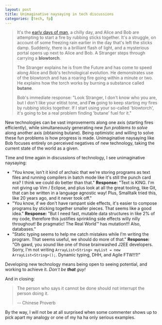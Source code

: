 ```yaml
---
layout: post
title: Unimaginative naysaying in tech discussions
categories: [tech, fp]
---
```


> It's the [early days of man](https://www.youtube.com/watch?v=U2iiPpcwfCA), a chilly day, and Alice and Bob are attempting to start a fire by rubbing sticks together. It's a struggle, on account of some freezing rain earlier in the day that's left the sticks damp. Suddenly, there is a brilliant flash of light, and a mysterious portal opens up next to Alice and Bob. A Stranger steps through carrying a __blowtorch__.
> 
> The Stranger explains he is from the Future and has come to speed along Alice and Bob's technological evolution. He demonstrates use of the blowtorch and has a roaring fire going within a minute or two. He explains how the torch works by burning a substance called __butane__.
>
> Bob's immediate response: "Look Stranger, I don't know who you are, but I don't like your elitist tone, and __I'm__ going to keep starting my fires by rubbing sticks together. If I start using your so-called 'blowtorch', it's going to be a real problem finding 'butane' fuel for it."

New technologies can be vast improvements along one axis (starting fires efficiently), while simultaneously generating new _fun problems to solve_ along another axis (obtaining butane). Being optimistic and willing to solve these fun problems is how progress is made. Unimaginative naysaying like Bob focuses entirely on perceived negatives of new technology, taking the current state of the world as a given.

Time and time again in discussions of technology, I see unimaginative naysaying:

* "You know, isn't it kind of archaic that we're storing programs as text files and running compilers in batch mode like it's still the punch card era? I think we could do better than that." __Response:__ "Text is KING. I'm not giving up Vim / Eclipse, and plus look at all the great tooling, like Git, that can be written in a language agnostic way! Plus, Smalltalk tried this, like 20 years ago, and it never took off."
* "You know, if we don't have rampant side effects, it's easier to compose programs by sticking together smaller pieces. That seems like a good idea." __Response:__ "But I need fast, mutable data structures in like 2% of my code, therefore this justifies sprinkling side effects willy nilly throughout! Be pragmatic! The Real World™ has mutation!!! Also, databases."
* "Static typing seems to help me catch mistakes while I'm writing the program. That seems useful, we should do more of that." __Response:__ "Oh gawd, you sound like one of those brainwashed J2EE developers. Sorry, I'm not writing `ArrayList<String> myList = new ArrayList<String>();`. Dynamic typing, DHH, and Agile FTW!!1!"

Developing new technology means being open to seeing potential, and working to achieve it. _Don't be **that** guy!_

And in closing:

> The person who says it cannot be done should not interrupt the person doing it.
> 
> -- Chinese Proverb

By the way, I will not be at all surprised when some commenter shows up to pick apart my analogy or one of my ha ha only serious examples.
